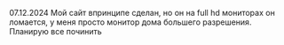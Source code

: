 07.12.2024
Мой сайт впринципе сделан, но он на full hd мониторах он ломается, у меня просто монитор дома большего разрешения.
Планирую все починить
